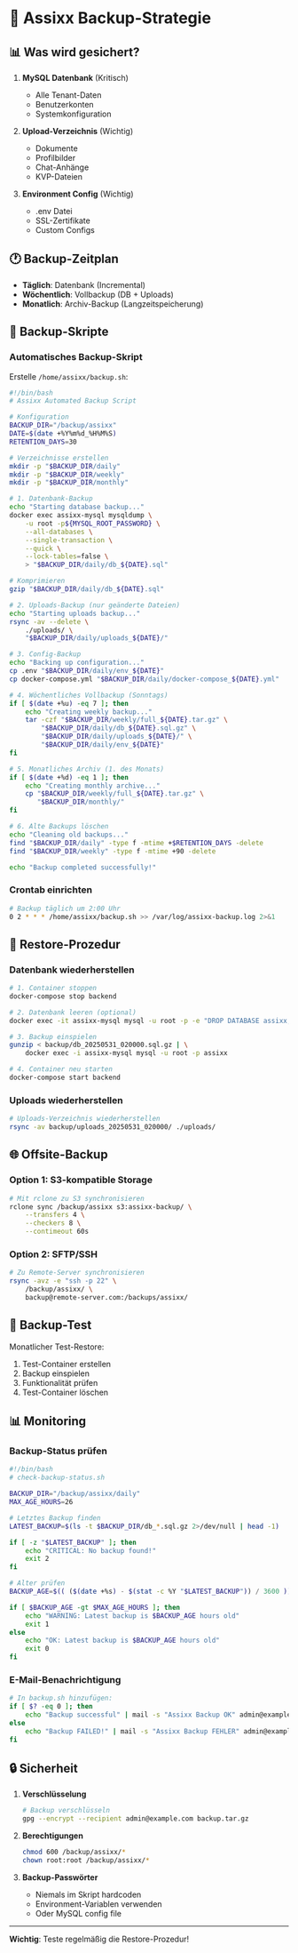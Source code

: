 # 🔐 Assixx Backup-Strategie

## 📊 Was wird gesichert?

1. **MySQL Datenbank** (Kritisch)
   - Alle Tenant-Daten
   - Benutzerkonten
   - Systemkonfiguration

2. **Upload-Verzeichnis** (Wichtig)
   - Dokumente
   - Profilbilder
   - Chat-Anhänge
   - KVP-Dateien

3. **Environment Config** (Wichtig)
   - .env Datei
   - SSL-Zertifikate
   - Custom Configs

## 🕐 Backup-Zeitplan

- **Täglich**: Datenbank (Incremental)
- **Wöchentlich**: Vollbackup (DB + Uploads)
- **Monatlich**: Archiv-Backup (Langzeitspeicherung)

## 📝 Backup-Skripte

### Automatisches Backup-Skript

Erstelle `/home/assixx/backup.sh`:

```bash
#!/bin/bash
# Assixx Automated Backup Script

# Konfiguration
BACKUP_DIR="/backup/assixx"
DATE=$(date +%Y%m%d_%H%M%S)
RETENTION_DAYS=30

# Verzeichnisse erstellen
mkdir -p "$BACKUP_DIR/daily"
mkdir -p "$BACKUP_DIR/weekly"
mkdir -p "$BACKUP_DIR/monthly"

# 1. Datenbank-Backup
echo "Starting database backup..."
docker exec assixx-mysql mysqldump \
    -u root -p${MYSQL_ROOT_PASSWORD} \
    --all-databases \
    --single-transaction \
    --quick \
    --lock-tables=false \
    > "$BACKUP_DIR/daily/db_${DATE}.sql"

# Komprimieren
gzip "$BACKUP_DIR/daily/db_${DATE}.sql"

# 2. Uploads-Backup (nur geänderte Dateien)
echo "Starting uploads backup..."
rsync -av --delete \
    ./uploads/ \
    "$BACKUP_DIR/daily/uploads_${DATE}/"

# 3. Config-Backup
echo "Backing up configuration..."
cp .env "$BACKUP_DIR/daily/env_${DATE}"
cp docker-compose.yml "$BACKUP_DIR/daily/docker-compose_${DATE}.yml"

# 4. Wöchentliches Vollbackup (Sonntags)
if [ $(date +%u) -eq 7 ]; then
    echo "Creating weekly backup..."
    tar -czf "$BACKUP_DIR/weekly/full_${DATE}.tar.gz" \
        "$BACKUP_DIR/daily/db_${DATE}.sql.gz" \
        "$BACKUP_DIR/daily/uploads_${DATE}/" \
        "$BACKUP_DIR/daily/env_${DATE}"
fi

# 5. Monatliches Archiv (1. des Monats)
if [ $(date +%d) -eq 1 ]; then
    echo "Creating monthly archive..."
    cp "$BACKUP_DIR/weekly/full_${DATE}.tar.gz" \
       "$BACKUP_DIR/monthly/"
fi

# 6. Alte Backups löschen
echo "Cleaning old backups..."
find "$BACKUP_DIR/daily" -type f -mtime +$RETENTION_DAYS -delete
find "$BACKUP_DIR/weekly" -type f -mtime +90 -delete

echo "Backup completed successfully!"
```

### Crontab einrichten

```bash
# Backup täglich um 2:00 Uhr
0 2 * * * /home/assixx/backup.sh >> /var/log/assixx-backup.log 2>&1
```

## 🔄 Restore-Prozedur

### Datenbank wiederherstellen

```bash
# 1. Container stoppen
docker-compose stop backend

# 2. Datenbank leeren (optional)
docker exec -it assixx-mysql mysql -u root -p -e "DROP DATABASE assixx; CREATE DATABASE assixx;"

# 3. Backup einspielen
gunzip < backup/db_20250531_020000.sql.gz | \
    docker exec -i assixx-mysql mysql -u root -p assixx

# 4. Container neu starten
docker-compose start backend
```

### Uploads wiederherstellen

```bash
# Uploads-Verzeichnis wiederherstellen
rsync -av backup/uploads_20250531_020000/ ./uploads/
```

## 🌐 Offsite-Backup

### Option 1: S3-kompatible Storage

```bash
# Mit rclone zu S3 synchronisieren
rclone sync /backup/assixx s3:assixx-backup/ \
    --transfers 4 \
    --checkers 8 \
    --contimeout 60s
```

### Option 2: SFTP/SSH

```bash
# Zu Remote-Server synchronisieren
rsync -avz -e "ssh -p 22" \
    /backup/assixx/ \
    backup@remote-server.com:/backups/assixx/
```

## 🧪 Backup-Test

Monatlicher Test-Restore:

1. Test-Container erstellen
2. Backup einspielen
3. Funktionalität prüfen
4. Test-Container löschen

## 📊 Monitoring

### Backup-Status prüfen

```bash
#!/bin/bash
# check-backup-status.sh

BACKUP_DIR="/backup/assixx/daily"
MAX_AGE_HOURS=26

# Letztes Backup finden
LATEST_BACKUP=$(ls -t $BACKUP_DIR/db_*.sql.gz 2>/dev/null | head -1)

if [ -z "$LATEST_BACKUP" ]; then
    echo "CRITICAL: No backup found!"
    exit 2
fi

# Alter prüfen
BACKUP_AGE=$(( ($(date +%s) - $(stat -c %Y "$LATEST_BACKUP")) / 3600 ))

if [ $BACKUP_AGE -gt $MAX_AGE_HOURS ]; then
    echo "WARNING: Latest backup is $BACKUP_AGE hours old"
    exit 1
else
    echo "OK: Latest backup is $BACKUP_AGE hours old"
    exit 0
fi
```

### E-Mail-Benachrichtigung

```bash
# In backup.sh hinzufügen:
if [ $? -eq 0 ]; then
    echo "Backup successful" | mail -s "Assixx Backup OK" admin@example.com
else
    echo "Backup FAILED!" | mail -s "Assixx Backup FEHLER" admin@example.com
fi
```

## 🔒 Sicherheit

1. **Verschlüsselung**

   ```bash
   # Backup verschlüsseln
   gpg --encrypt --recipient admin@example.com backup.tar.gz
   ```

2. **Berechtigungen**

   ```bash
   chmod 600 /backup/assixx/*
   chown root:root /backup/assixx/*
   ```

3. **Backup-Passwörter**
   - Niemals im Skript hardcoden
   - Environment-Variablen verwenden
   - Oder MySQL config file

---

**Wichtig**: Teste regelmäßig die Restore-Prozedur!
